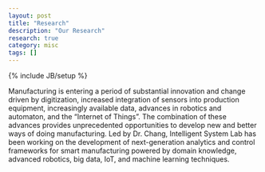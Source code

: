 ```yaml
---
layout: post
title: "Research"
description: "Our Research"
research: true
category: misc
tags: []
---
```

{% include JB/setup %}

Manufacturing is entering a period of substantial innovation and change driven by digitization, increased integration of sensors into production equipment, increasingly available data, advances in robotics and automaton, and the “Internet of Things”. The combination of these advances provides unprecedented opportunities to develop new and better ways of doing manufacturing. Led by Dr. Chang, Intelligent System Lab has been working on the development of next-generation analytics and control frameworks for smart manufacturing powered by domain knowledge, advanced robotics, big data, IoT, and machine learning techniques.
